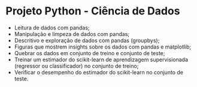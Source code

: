 # Projeto Python - Ciência de Dados

* Leitura de dados com pandas;
* Manipulação e limpeza de dados com pandas;
* Descritivo e exploração de dados com pandas (groupbys);
* Figuras que mostrem insights sobre os dados com pandas e matplotlib;
* Quebrar os dados em conjunto de treino e conjunto de teste;
* Treinar um estimador do scikit-learn de aprendizagem supervisionada (regressor ou classificador) no conjunto de treino;
* Verificar o desempenho do estimador do scikit-learn no conjunto de teste.
